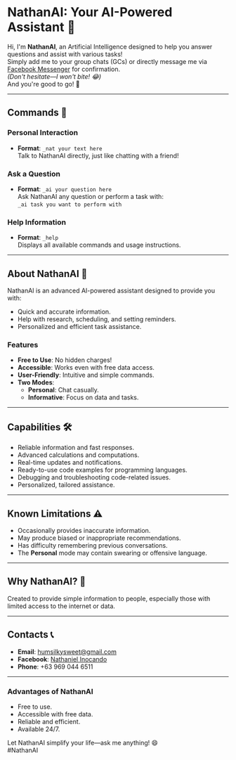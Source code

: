 # NathanAI: Your AI-Powered Assistant 🤖

Hi, I'm **NathanAI**, an Artificial Intelligence designed to help you answer questions and assist with various tasks!  
Simply add me to your group chats (GCs) or directly message me via [Facebook Messenger](https://www.facebook.com/nathaniel.inocando) for confirmation.  
*(Don't hesitate—I won't bite! 😂)*  
And you're good to go! 🙂

---

## **Commands** 📜
### **Personal Interaction**
- **Format**: `_nat your text here`  
  Talk to NathanAI directly, just like chatting with a friend!  

### **Ask a Question**
- **Format**: `_ai your question here`  
  Ask NathanAI any question or perform a task with:  
  `_ai task you want to perform with`

### **Help Information**
- **Format**: `_help`  
  Displays all available commands and usage instructions.

---

## **About NathanAI** 📖
NathanAI is an advanced AI-powered assistant designed to provide you with:  
- Quick and accurate information.  
- Help with research, scheduling, and setting reminders.  
- Personalized and efficient task assistance.  

### **Features**
- **Free to Use**: No hidden charges!  
- **Accessible**: Works even with free data access.  
- **User-Friendly**: Intuitive and simple commands.  
- **Two Modes**:  
  - **Personal**: Chat casually.  
  - **Informative**: Focus on data and tasks.

---

## **Capabilities** 🛠️
- Reliable information and fast responses.  
- Advanced calculations and computations.  
- Real-time updates and notifications.  
- Ready-to-use code examples for programming languages.  
- Debugging and troubleshooting code-related issues.  
- Personalized, tailored assistance.

---

## **Known Limitations** ⚠️
- Occasionally provides inaccurate information.  
- May produce biased or inappropriate recommendations.  
- Has difficulty remembering previous conversations.  
- The **Personal** mode may contain swearing or offensive language.

---

## **Why NathanAI?** 🌟
Created to provide simple information to people, especially those with limited access to the internet or data.  

---

## **Contacts** 📞
- **Email**: [humsilkysweet@gmail.com](mailto:humsilkysweet@gmail.com)  
- **Facebook**: [Nathaniel Inocando](https://www.facebook.com/nathaniel.inocando)  
- **Phone**: +63 969 044 6511  

---

### **Advantages of NathanAI**
- Free to use.  
- Accessible with free data.  
- Reliable and efficient.  
- Available 24/7.  

Let NathanAI simplify your life—ask me anything! 😄  
#NathanAI
